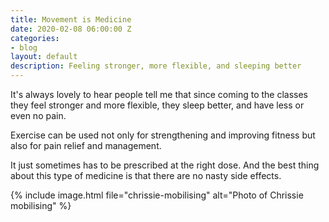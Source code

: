 ```yaml
---
title: Movement is Medicine
date: 2020-02-08 06:00:00 Z
categories:
- blog
layout: default
description: Feeling stronger, more flexible, and sleeping better
---
```


It's always lovely to hear people tell me that since coming to the classes they feel stronger and more flexible, they sleep better, and have less or even no pain.

Exercise can be used not only for strengthening and improving fitness but also for pain relief and management.

It just sometimes has to be prescribed at the right dose. And the best thing about this type of medicine is that there are no nasty side effects.

{% include image.html
    file="chrissie-mobilising"
    alt="Photo of Chrissie mobilising"
%}

